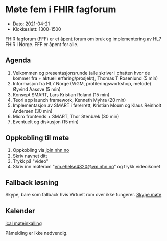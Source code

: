 # Møte fem i FHIR fagforum

* Dato: 2021-04-21
* Klokkeslett: 1300-1500

FHIR fagforum (FFF) er et åpent forum om bruk og implementering av HL7 FHIR i Norge. FFF er åpent for alle.

## Agenda

1. Velkommen og presentasjonsrunde (alle skriver i chatten hvor de kommer fra + aktuell erfaring/prosjekt), Thomas T Rosenlund (5 min)
1. Informasjon fra HL7 Norge (WGM, profileringsworkshop, metode) Øyvind Aassve (5 min)
1. Konsept SMART, Lars Kristian Roland (15 min)
1. Teori app launch framework, Kenneth Myhra (20 min)
1. Implementasjon av SMART i førerrett, Kristian Moum og Klaus Reinholt Andersen (30 min)
1. Micro frontends + SMART, Thor Stenbæk (30 min)
1. Eventuelt og diskusjon (15 min)

## Oppkobling til møte

1. Oppkobling via [join.nhn.no](http://join.nhn.no)  
1. Skriv navnet ditt  
1. Trykk på "video"  
1. Skriv inn møterom "vm.ehelse4320@vm.nhn.no" og trykk videoikonet  

## Fallback løsning

Skype, bare som fallback hvis Virtuelt rom over ikke fungerer.
[Skype møte](https://meet.ehelse.no/thomas.tveit.rosenlund/JY6LJC2Q)

## Kalender

[ical møteinkalling](ical/FHIR%20fagforum%20%235.ics)

Påmelding er ikke nødvendig.
